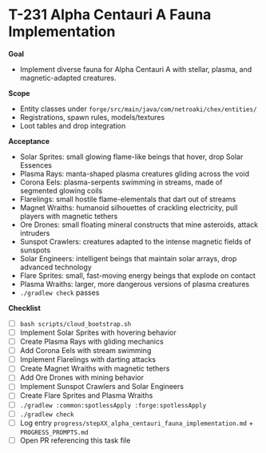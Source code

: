 # T-231 Alpha Centauri A Fauna Implementation

**Goal**

- Implement diverse fauna for Alpha Centauri A with stellar, plasma, and magnetic-adapted creatures.

**Scope**

- Entity classes under `forge/src/main/java/com/netroaki/chex/entities/`
- Registrations, spawn rules, models/textures
- Loot tables and drop integration

**Acceptance**

- Solar Sprites: small glowing flame-like beings that hover, drop Solar Essences
- Plasma Rays: manta-shaped plasma creatures gliding across the void
- Corona Eels: plasma-serpents swimming in streams, made of segmented glowing coils
- Flarelings: small hostile flame-elementals that dart out of streams
- Magnet Wraiths: humanoid silhouettes of crackling electricity, pull players with magnetic tethers
- Ore Drones: small floating mineral constructs that mine asteroids, attack intruders
- Sunspot Crawlers: creatures adapted to the intense magnetic fields of sunspots
- Solar Engineers: intelligent beings that maintain solar arrays, drop advanced technology
- Flare Sprites: small, fast-moving energy beings that explode on contact
- Plasma Wraiths: larger, more dangerous versions of plasma creatures
- `./gradlew check` passes

**Checklist**

- [ ] `bash scripts/cloud_bootstrap.sh`
- [ ] Implement Solar Sprites with hovering behavior
- [ ] Create Plasma Rays with gliding mechanics
- [ ] Add Corona Eels with stream swimming
- [ ] Implement Flarelings with darting attacks
- [ ] Create Magnet Wraiths with magnetic tethers
- [ ] Add Ore Drones with mining behavior
- [ ] Implement Sunspot Crawlers and Solar Engineers
- [ ] Create Flare Sprites and Plasma Wraiths
- [ ] `./gradlew :common:spotlessApply :forge:spotlessApply`
- [ ] `./gradlew check`
- [ ] Log entry `progress/stepXX_alpha_centauri_fauna_implementation.md` + `PROGRESS_PROMPTS.md`
- [ ] Open PR referencing this task file
